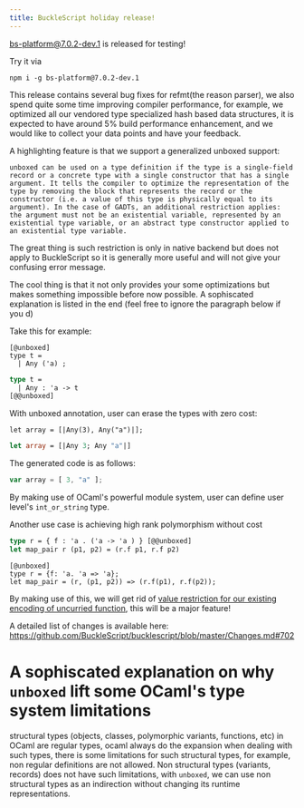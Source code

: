 ```yaml
---
title: BuckleScript holiday release!
---
```


[bs-platform@7.0.2-dev.1](https://github.com/BuckleScript/bucklescript/pull/4062) is released for testing!

Try it via

```
npm i -g bs-platform@7.0.2-dev.1
```

This release contains several bug fixes for refmt(the reason parser), we also spend quite some time improving compiler performance, for example, we optimized all our vendored type specialized hash based data structures, it is expected to have around 5% build performance enhancement, and we would like to collect your data points and have your feedback.

A highlighting feature is that we support a generalized unboxed support:

```
unboxed can be used on a type definition if the type is a single-field record or a concrete type with a single constructor that has a single argument. It tells the compiler to optimize the representation of the type by removing the block that represents the record or the constructor (i.e. a value of this type is physically equal to its argument). In the case of GADTs, an additional restriction applies: the argument must not be an existential variable, represented by an existential type variable, or an abstract type constructor applied to an existential type variable.
```

The great thing is such restriction is only in native backend but does not apply to BuckleScript so it is generally more useful and will not give your confusing error message.


The cool thing is that it not only provides your some optimizations but makes something impossible before now possible. A sophiscated explanation is listed in the end (feel free to ignore the paragraph below if you d)


Take this for example:

```reason
[@unboxed]
type t = 
  | Any ('a) ; 
```

```ocaml
type t = 
  | Any : 'a -> t
[@@unboxed]
```

With unboxed annotation, user can erase the types with zero cost:

```reason
let array = [|Any(3), Any("a")|];
```

```ocaml
let array = [|Any 3; Any "a"|]
```

The generated code is as follows:
```js
var array = [ 3, "a" ];
```
By making use of OCaml's powerful module system, user can define user level's `int_or_string` type.

Another use case is achieving high rank polymorphism without cost

```ocaml
type r = { f : 'a . ('a -> 'a ) } [@@unboxed]
let map_pair r (p1, p2) = (r.f p1, r.f p2)
```

```reason
[@unboxed]
type r = {f: 'a. 'a => 'a};
let map_pair = (r, (p1, p2)) => (r.f(p1), r.f(p2));
```

By making use of this,  we will get rid of [value restriction for our existing encoding of uncurried function](https://github.com/BuckleScript/bucklescript/issues/4058), this will be a major feature!

A detailed list of changes is available here: https://github.com/BuckleScript/bucklescript/blob/master/Changes.md#702



# A sophiscated explanation on why `unboxed` lift some OCaml's type system limitations

structural
types (objects, classes, polymorphic variants, functions, etc) in OCaml are regular types, ocaml always do the expansion when dealing with such types, there is some limitations for such structural types, for example, non regular definitions are not allowed. Non structural types (variants, records) does not have such limitations, with `unboxed`, we can use non structural types as an indirection without changing its runtime representations.

